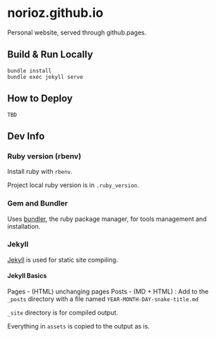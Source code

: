 # norioz.github.io
Personal website, served through github.pages.

## Build & Run Locally

```
bundle install
bundle exec jekyll serve
```

## How to Deploy

```
TBD
```

## Dev Info

### Ruby version (rbenv)

Install ruby with `rbenv`.

Project local ruby version is in `.ruby_version`.

### Gem and Bundler

Uses [bundler](https://bundler.io/), the ruby package manager, for tools management and installation.

### Jekyll

[Jekyll](https://jekyllrb.com/) is used for static site compiling.

#### Jekyll Basics

Pages - (HTML) unchanging pages
Posts - (MD + HTML) : Add to the `_posts` directory with a file named `YEAR-MONTH-DAY-snake-title.md`

`_site` directory is for compiled output.

Everything in `assets` is copied to the output as is.
